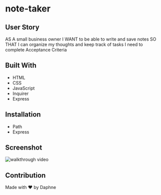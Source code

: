 # note-taker

## User Story
AS A small business owner
I WANT to be able to write and save notes
SO THAT I can organize my thoughts and keep track of tasks I need to complete
Acceptance Criteria

## Built With
* HTML
* CSS
* JavaScript
* Inquirer
* Express

## Installation
* Path
* Express

## Screenshot
![walkthrough video](./Develop/assets/READMEpreview.gif?raw=true "A walkthrough video demonstrating the functionality of the application")

## Contribution
Made with ❤️ by Daphne

